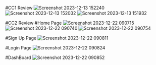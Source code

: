 #CC1 Review
![Screenshot 2023-12-13 152240](https://github.com/Srithasri/React_IRC/assets/125287386/448a9fb4-5847-49ab-ba50-0a39c4bf3afd)
![Screenshot 2023-12-13 152032](https://github.com/Srithasri/React_IRC/assets/125287386/c523fbb9-38dc-4534-b864-c2ef41b10c64)
![Screenshot 2023-12-13 151932](https://github.com/Srithasri/React_IRC/assets/125287386/2b368a60-2730-40e8-b4f3-37be2e3b0f62)

#CC2 Review
#Home Page
![Screenshot 2023-12-22 090715](https://github.com/Srithasri/React_IRC/assets/125287386/1dd90cb2-1e1c-44be-8f84-8382dd08e554)
![Screenshot 2023-12-22 090740](https://github.com/Srithasri/React_IRC/assets/125287386/5d801b27-7166-4d69-955c-f5d19f8832d2)
![Screenshot 2023-12-22 090754](https://github.com/Srithasri/React_IRC/assets/125287386/98bb47aa-58ee-44f5-9178-373532977ea8)

#Sign Up Page
![Screenshot 2023-12-22 090811](https://github.com/Srithasri/React_IRC/assets/125287386/f8dd783e-016c-4cec-bb7e-56447353b5dd)

#Login Page
![Screenshot 2023-12-22 090824](https://github.com/Srithasri/React_IRC/assets/125287386/302dbaf6-768e-415d-be98-1065d423888f)

#DashBoard
![Screenshot 2023-12-22 090852](https://github.com/Srithasri/React_IRC/assets/125287386/90486b2f-dfbe-4fb5-9c13-b4d571098f2e)

